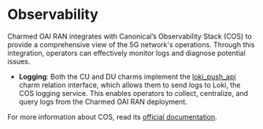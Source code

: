 # Observability

Charmed OAI RAN integrates with Canonical’s Observability Stack (COS) to provide a comprehensive view of the 5G network's operations. Through this integration, operators can effectively monitor logs and diagnose potential issues.

- **Logging**: Both the CU and DU charms implement the [loki_push_api](https://charmhub.io/integrations/loki_push_api) charm relation interface, which allows them to send logs to Loki, the COS logging service. This enables operators to collect, centralize, and query logs from the Charmed OAI RAN deployment.

For more information about COS, read its [official documentation](https://charmhub.io/topics/canonical-observability-stack).
